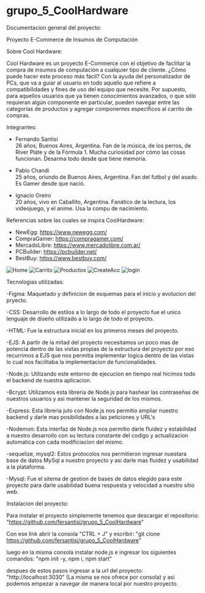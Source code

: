 # grupo_5_CoolHardware
Documentacion general del proyecto:

Proyecto E-Commerce de Insumos de Computación

Sobre Cool Hardware:

Cool Hardware es un proyecto E-Commerce con el objetivo de facilitar la compra de insumos de computación a cualquier tipo de cliente.
¿Cómo puede hacer este proceso más fácil? Con la ayuda del personalizador de PCs, que va a guiar al usuario en todo aquello que refiere a compatibilidades y fines de uso del equipo que necesite.
Por supuesto, para aquellos usuarios que ya tienen conocimientos avanzados, o que sólo requieran algún componente en particular, pueden navegar entre las categorías de productos y agregar componentes específicos al carrito de compras.


Integrantes:

- Fernando Santisi  
26 años, Buenos Aires, Argentina.
Fan de la música, de los perros, de River Plate y de la Fórmula 1.
Mucha curiosidad por cómo las cosas funcionan. Desarma todo desde que tiene memoria.

- Pablo Chandi  
25 años, oriundo de Buenos Aires, Argentina.
Fan del futbol y del asado.
Es Gamer desde que nació.

- Ignacio Oreiro  
20 años, vivo en Caballito, Argentina.
Fanático de la lectura, los videojuego, y el anime.
Usa la compu de nacimiento. 


Referencias sobre las cuales se inspira CoolHardware:

- NewEgg: https://www.newegg.com/
- CompraGamer: https://compragamer.com/
- MercadoLibre: https://www.mercadolibre.com.ar/
- PCBuilder: https://pcbuilder.net/
- BestBuy: https://www.bestbuy.com/
 
 
![Home](https://user-images.githubusercontent.com/114533829/201240963-e4627cfd-bec3-4a90-ab6b-63e82349bd8f.png)
![Carrito](https://user-images.githubusercontent.com/114533829/201241016-a03d7b45-d6bf-436f-96e4-8565e3a757d8.png)
![Productos](https://user-images.githubusercontent.com/114533829/201241029-dee81e07-139e-40d4-8de1-da5d7ac6d128.png)
![CreateAcc](https://user-images.githubusercontent.com/114533829/201241125-7d3a00a8-9b62-4ae6-8f80-dfa70795a60b.png)
![login](https://user-images.githubusercontent.com/114533829/201241140-dc3bb2e5-983c-43af-a23d-414c2a8fcfe5.png)


Tecnologias utilizadas: 

-Figma: Maquetado y definicion de esquemas para el inicio y evolucion del pryecto.

-CSS: Desarrollo de estilos a lo largo de todo el proyecto fue el unico lenguaje de diseño utilizado a lo largo de todo el proyecto.

-HTML: Fue la estructura inicial en los primeros meses del proyecto.

-EJS: A partir de la mitad del proyecto necesitamos un poco mas de potencia dentro de las vistas propias de la estructura del proyecto por eso recurrimos a EJS que nos permitia implementar logica dentro de las vistas lo cual nos facilitaba la implementacion de funcionalidades.

-Node.js: Utilizando este entorno de ejecucion en tiempo real hicimos todo el backend de nuestra aplicacion.

-Bcrypt: Utilizamos esta libreria de Node.js para hashear las contraseñas de nuestros usuarios y asi mantener la seguridad de los mismos.

-Express: Esta libreria juto con Node.js nos permitio ampliar nuestro backend y darle mas posibilidades a las peticiones y URL's

-Nodemon: Esta interfaz de Node.js nos permitio darle fluidez y estabilidad a nuestro desarrollo con su lectura constante del codigo y actualizacion automatica con cada modificiacion del mismo.

-sequelize, mysql2: Estos protocolos nos permitieron ingresar nuestara base de datos MySql a nuestro proyecto y asi darle mas fluidez y usabilidad a la plataforma.

-Mysql:  Fue el sitema de gestion de bases de datos elegido para este proyecto para darle usabilidad buena respuesta y velocidad a nuestro sitio web.



Instalacion del proyecto: 

Para instalar el proyecto simplemente tenemos que descargar el repositorio: "https://github.com/fersantisi/grupo_5_CoolHardware"

Con ese link abrir la consola "CTRL + J" y escribir: "git clone https://github.com/fersantisi/grupo_5_CoolHardware"

luego en la misma consola instalar node.js e ingresar los siguientes comandos: "npm init -y, npm i, npm start"

despues de estos pasos ingresar a la url del proyecto: "http://localhost:3030" (La misma se nos ofrece por consola) y asi podemos empezar a navegar de manera local por nuestro proyecto.
